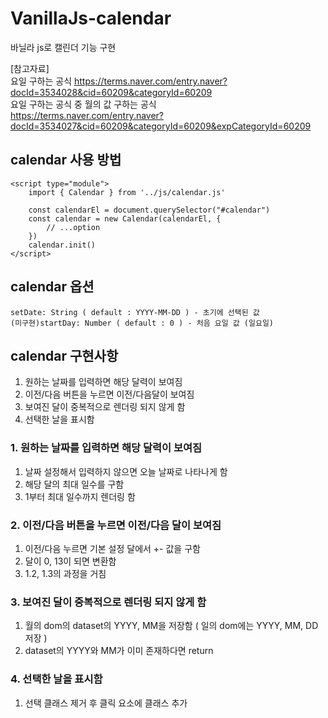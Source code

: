 # VanillaJs-calendar
바닐라 js로 캘린더 기능 구현

[참고자료]       
요일 구하는 공식
https://terms.naver.com/entry.naver?docId=3534028&cid=60209&categoryId=60209     
요일 구하는 공식 중 월의 값 구하는 공식          
https://terms.naver.com/entry.naver?docId=3534027&cid=60209&categoryId=60209&expCategoryId=60209       

## calendar 사용 방법
```
<script type="module">
    import { Calendar } from '../js/calendar.js'

    const calendarEl = document.querySelector("#calendar")
    const calendar = new Calendar(calendarEl, {
        // ...option
    })
    calendar.init()
</script>
```

## calendar 옵션
```
setDate: String ( default : YYYY-MM-DD ) - 초기에 선택된 값
(미구현)startDay: Number ( default : 0 ) - 처음 요일 값 (일요일)
```

## calendar 구현사항
1. 원하는 날짜를 입력하면 해당 달력이 보여짐
2. 이전/다음 버튼을 누르면 이전/다음달이 보여짐
3. 보여진 달이 중복적으로 렌더링 되지 않게 함
4. 선택한 날을 표시함


### 1. 원하는 날짜를 입력하면 해당 달력이 보여짐
1. 날짜 설정해서 입력하지 않으면 오늘 날짜로 나타나게 함
2. 해당 달의 최대 일수를 구함
3. 1부터 최대 일수까지 렌더링 함

### 2. 이전/다음 버튼을 누르면 이전/다음 달이 보여짐
1. 이전/다음 누르면 기본 설정 달에서 +- 값을 구함
2. 달이 0, 13이 되면 변환함
3. 1.2, 1.3의 과정을 거침

### 3. 보여진 달이 중복적으로 렌더링 되지 않게 함
1. 월의 dom의 dataset의 YYYY, MM을 저장함
( 일의 dom에는 YYYY, MM, DD 저장 )
2. dataset의 YYYY와 MM가 이미 존재하다면 return

### 4. 선택한 날을 표시함
1. 선택 클래스 제거 후 클릭 요소에 클래스 추가